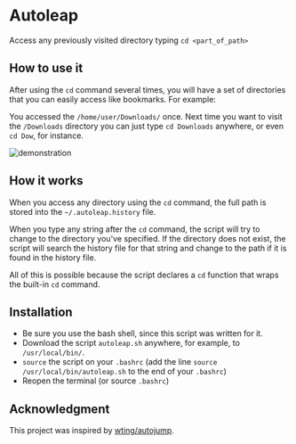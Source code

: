 # Autoleap

Access any previously visited directory typing `cd <part_of_path>`


## How to use it

After using the `cd` command several times, you will have a set of directories that you can easily access like bookmarks. For example:

You accessed the `/home/user/Downloads/` once. Next time you want to visit the `/Downloads` directory you can just type `cd Downloads` anywhere, or even `cd Dow`, for instance.

![demonstration](https://user-images.githubusercontent.com/193798/213001660-0eea41ef-a0be-46eb-98b6-6740b3957c02.png)


## How it works

When you access any directory using the `cd` command, the full path is stored into the `~/.autoleap.history` file.

When you type any string after the `cd` command, the script will try to change to the directory you've specified. If the directory does not exist, the script will search the history file for that string and change to the path if it is found in the history file.

All of this is possible because the script declares a `cd` function that wraps the built-in `cd` command.


## Installation

- Be sure you use the bash shell, since this script was written for it.
- Download the script `autoleap.sh` anywhere, for example, to `/usr/local/bin/`.
- `source` the script on your `.bashrc` (add the line `source /usr/local/bin/autoleap.sh` to the end of your `.bashrc`)
- Reopen the terminal (or source `.bashrc`)


## Acknowledgment

This project was inspired by [wting/autojump](https://github.com/wting/autojump).
